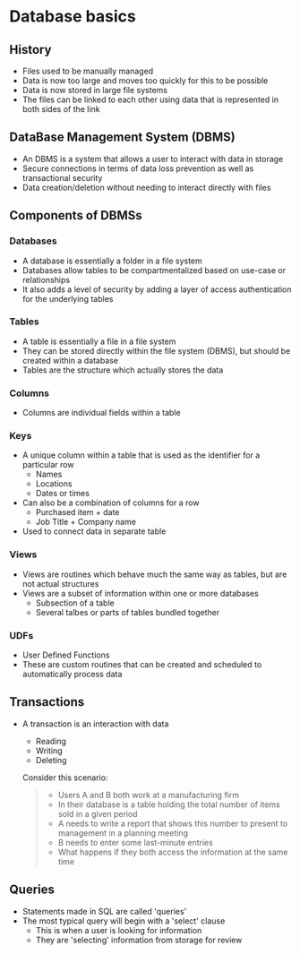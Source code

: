 # Database basics



## History
- Files used to be manually managed
- Data is now too large and moves too quickly for this to be possible
- Data is now stored in large file systems
- The files can be linked to each other using data that is represented in both sides of the link



## DataBase Management System (DBMS)
- An DBMS is a system that allows a user to interact with data in storage
- Secure connections in terms of data loss prevention as well as transactional security
- Data creation/deletion without needing to interact directly with files
    
    
    
## Components of DBMSs

### Databases
- A database is essentially a folder in a file system
- Databases allow tables to be compartmentalized based on use-case or relationships
- It also adds a level of security by adding a layer of access authentication for the underlying tables

### Tables
- A table is essentially a file in a file system
- They can be stored directly within the file system (DBMS), but should be created within a database
- Tables are the structure which actually stores the data

### Columns
- Columns are individual fields within a table

### Keys
- A unique column within a table that is used as the identifier for a particular row
    - Names
    - Locations
    - Dates or times
- Can also be a combination of columns for a row
    - Purchased item + date
    - Job Title + Company name
- Used to connect data in separate table

### Views
- Views are routines which behave much the same way as tables, but are not actual structures
- Views are a subset of information within one or more databases
    - Subsection of a table
    - Several talbes or parts of tables bundled together

### UDFs
- User Defined Functions
- These are custom routines that can be created and scheduled to automatically process data
    
    
## Transactions
- A transaction is an interaction with data
    - Reading 
    - Writing
    - Deleting

    Consider this scenario:
    >    - Users A and B both work at a manufacturing firm
    >    - In their database is a table holding the total number of items sold in a given period
    >    - A needs to write a report that shows this number to present to management in a planning meeting
    >    - B needs to enter some last-minute entries
    >    - What happens if they both access the information at the same time
    
    
## Queries
- Statements made in SQL are called 'queries'
- The most typical query will begin with a 'select' clause
    - This is when a user is looking for information
    - They are 'selecting' information from storage for review

